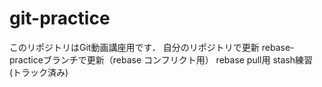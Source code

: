 # git-practice
このリポジトリはGit動画講座用です．
自分のリポジトリで更新
rebase-practiceブランチで更新（rebase コンフリクト用）
rebase pull用
stash練習(トラック済み)

